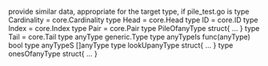 provide similar data, appropriate for the target type, if pile_test.go is
type Cardinality = core.Cardinality
type Head = core.Head
type ID = core.ID
type Index = core.Index
type Pair = core.Pair
type PileOfanyType struct{ ... }
type Tail = core.Tail
type anyType generic.Type
type anyTypeIs func(anyType) bool
type anyTypeS []anyType
type lookUpanyType struct{ ... }
type onesOfanyType struct{ ... }
